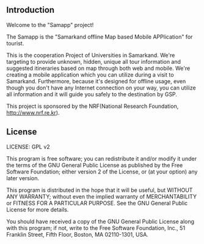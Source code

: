 ## Introduction

Welcome to the "Samapp" project!

The Samapp is the "Samarkand offline Map based Mobile APPlication" for tourist.

This is the cooperation Project of Universities in Samarkand.
We're targeting to provide unknown, hidden, unique all tour information and suggested itineraries based on map through both web and mobile. We're creating a mobile application which you can utilize during a visit to Samarkand. Furthermore, because it's designed for offline usage, even though you don't have any Internet connection on your way, you can utilize all information and it will guide you safely to the destination by GSP.

This project is sponsored by the NRF(National Research Foundation, http://www.nrf.re.kr).

## License

LICENSE: GPL v2

This program is free software; you can redistribute it and/or
modify it under the terms of the GNU General Public License
as published by the Free Software Foundation; either version 2
of the License, or (at your option) any later version.

This program is distributed in the hope that it will be useful,
but WITHOUT ANY WARRANTY; without even the implied warranty of
MERCHANTABILITY or FITNESS FOR A PARTICULAR PURPOSE. See the
GNU General Public License for more details.

You should have received a copy of the GNU General Public License
along with this program; if not, write to the Free Software
Foundation, Inc., 51 Franklin Street, Fifth Floor, Boston, MA 02110-1301, USA.
